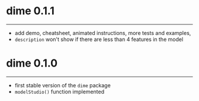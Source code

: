# dime 0.1.1
----------------------------------------------------------------
* add demo, cheatsheet, animated instructions, more tests and examples,
* `description` won't show if there are less than 4 features in the model

# dime 0.1.0
----------------------------------------------------------------
* first stable version of the `dime` package
* `modelStudio()` function implemented
